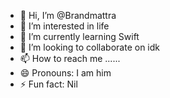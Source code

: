 - 👋 Hi, I’m @Brandmattra
- 👀 I’m interested in life
- 🌱 I’m currently learning Swift
- 💞️ I’m looking to collaborate on idk
- 📫 How to reach me ......
- 😄 Pronouns: I am him
- ⚡ Fun fact: Nil

<!---
Brandmattra/Brandmattra is a ✨ special ✨ repository because its `README.md` (this file) appears on your GitHub profile.
You can click the Preview link to take a look at your changes.
--->
